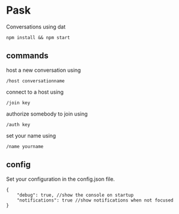 # Pask

Conversations using dat

```
npm install && npm start
```

## commands

host a new conversation using

```
/host conversationname
```

connect to a host using

```
/join key
```

authorize somebody to join using

```
/auth key
```

set your name using

```
/name yourname
```

## config

Set your configuration in the config.json file.

```
{
    "debug": true, //show the console on startup
    "notifications": true //show notifications when not focused
}

```
